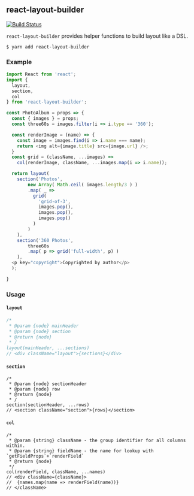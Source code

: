 ## react-layout-builder

[![Build Status](https://travis-ci.org/blacktangent/react-layout-builder.svg?branch=master)](https://travis-ci.org/blacktangent/react-layout-builder)

`react-layout-builder` provides helper functions to build layout like a DSL.

```
$ yarn add react-layout-builder
```


### Example

```javascript
import React from 'react';
import {
  layout,
  section,
  col
} from 'react-layout-builder';

const PhotoAlbum = props => {
  const { images } = props;
  const three60s = images.filter(i => i.type == '360');

  const renderImage = (name) => {
    const image = images.find(i => i.name === name);
    return <img alt={image.title} src={image.url} />;
  }
  const grid = (className, ...images) =>
    col(renderImage, className, ...images.map(i => i.name));

  return layout(
    section('Photos',
        new Array( Math.ceil( images.length/3 ) )
        .map( _ =>
          grid(
            'grid-of-3',
            images.pop(),
            images.pop(),
            images.pop()
          )
        )
    ),
    section('360 Photos',
        three60s
        .map( p => grid('full-width', p) )
    ),
  <p key="copyright">Copyrighted by author</p>
  );

}
```

### Usage

#### `layout`
```js
/*
 * @param {node} mainHeader
 * @param {node} section
 * @return {node}
 * /
layout(mainHeader, ...sections)
// <div className="layout">{sections}</div>
```
#### `section`
```
/*
 * @param {node} sectionHeader
 * @param {node} row
 * @return {node}
 * /
section(sectionHeader, ...rows)
// <section className="section">{rows}</section>
```

#### `col`
```
/*
 * @param {string} className - the group identifier for all columns within.
 * @param {string} fieldName - the name for lookup with `getFieldProps`+`renderField`
 * @return {node}
 */
col(renderField, className, ...names)
// <div className={className}>
//  {names.map(name => renderField(name))}
// </className>

```
